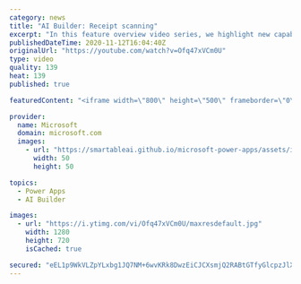 ```yaml
---
category: news
title: "AI Builder: Receipt scanning"
excerpt: "In this feature overview video series, we highlight new capabilities included in the latest update to AI Builder.  Receipt scanning is a new AI Builder feature that processes receipts to identify and extract information. The AI model identifies receipt data, merchant information, total price, and taxes"
publishedDateTime: 2020-11-12T16:04:40Z
originalUrl: "https://youtube.com/watch?v=Ofq47xVCm0U"
type: video
quality: 139
heat: 139
published: true

featuredContent: "<iframe width=\"800\" height=\"500\" frameborder=\"0\" src=\"https://www.youtube.com/embed/Ofq47xVCm0U\" allow=\"accelerometer; autoplay; encrypted-media; gyroscope; picture-in-picture\" allowfullscreen></iframe>"

provider:
  name: Microsoft
  domain: microsoft.com
  images:
    - url: "https://smartableai.github.io/microsoft-power-apps/assets/images/organizations/microsoft.com-50x50.jpg"
      width: 50
      height: 50

topics:
  - Power Apps
  - AI Builder

images:
  - url: "https://i.ytimg.com/vi/Ofq47xVCm0U/maxresdefault.jpg"
    width: 1280
    height: 720
    isCached: true

secured: "eEL1p9WkVLZpYLxbg1JQ7NM+6wvKRk8DwzEiCJCXsmjQ2RABtGTfyGlcpzJlXEnHTygW5+TpGBkcxTt0PQMDbCpWvWxL7epc6wqeZYZ0hoKynAFnO15Y0BexZ54ulbEhi/BbPseGzgV0+jXxEIFJAlC5lcRTU4HQdbmG2KXm/FKxwUN+YB0MG29nFlJQ6+I9KJJtiDyz5WBu20L9MYB4ipfazNNVnqDGOqi0ROI99pTvoU3k4AvwuVIw/cy7yr9mKU/vY2ErKCVHk7S0W0nHFouItgmNnd3enktLQ0DFVTXnI4bGS/iLkvyOuSwdNIzx94amoBNqjH8eGq4wfjA36OPsFlgKfivo9AK9F8IUBhVcsyS7ACC3v9tFPCfpUs4eh8bHN8eZkFntr5SbttWiyEkns7WReYokJkO77/dBu6D8zed4vWiffSHei934Nmr+;+YgUmGEbCQ3v0WV4y5yivw=="
---
```


